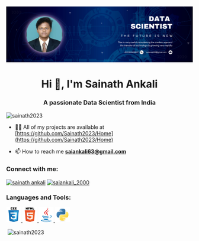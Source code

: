 ![logo](https://github.com/Sainath2023/Sainath2023/blob/main/Navy%20And%20White%20Geometric%20Technology%20%20LinkedIn%20Banner.png)
<h1 align="center">Hi 👋, I'm Sainath Ankali</h1>
<h3 align="center">A passionate Data Scientist from India</h3>

<p align="left"> <img src="https://komarev.com/ghpvc/?username=sainath2023&label=Profile%20views&color=0e75b6&style=flat" alt="sainath2023" /> </p>

- 👨‍💻 All of my projects are available at [https://github.com/Sainath2023/Home](https://github.com/Sainath2023/Home)

- 📫 How to reach me **saiankali63@gmail.com**

<h3 align="left">Connect with me:</h3>
<p align="left">
<a href="https://linkedin.com/in/sainath ankali" target="blank"><img align="center" src="https://raw.githubusercontent.com/rahuldkjain/github-profile-readme-generator/master/src/images/icons/Social/linked-in-alt.svg" alt="sainath ankali" height="30" width="40" /></a>
<a href="https://instagram.com/saiankali_2000" target="blank"><img align="center" src="https://raw.githubusercontent.com/rahuldkjain/github-profile-readme-generator/master/src/images/icons/Social/instagram.svg" alt="saiankali_2000" height="30" width="40" /></a>
</p>

<h3 align="left">Languages and Tools:</h3>
<p align="left"> <a href="https://www.w3schools.com/css/" target="_blank" rel="noreferrer"> <img src="https://raw.githubusercontent.com/devicons/devicon/master/icons/css3/css3-original-wordmark.svg" alt="css3" width="40" height="40"/> </a> <a href="https://www.w3.org/html/" target="_blank" rel="noreferrer"> <img src="https://raw.githubusercontent.com/devicons/devicon/master/icons/html5/html5-original-wordmark.svg" alt="html5" width="40" height="40"/> </a> <a href="https://www.java.com" target="_blank" rel="noreferrer"> <img src="https://raw.githubusercontent.com/devicons/devicon/master/icons/java/java-original.svg" alt="java" width="40" height="40"/> </a> <a href="https://www.python.org" target="_blank" rel="noreferrer"> <img src="https://raw.githubusercontent.com/devicons/devicon/master/icons/python/python-original.svg" alt="python" width="40" height="40"/> </a> </p>

<p>&nbsp;<img align="center" src="https://github-readme-stats.vercel.app/api?username=sainath2023&show_icons=true&locale=en" alt="sainath2023" /></p>

